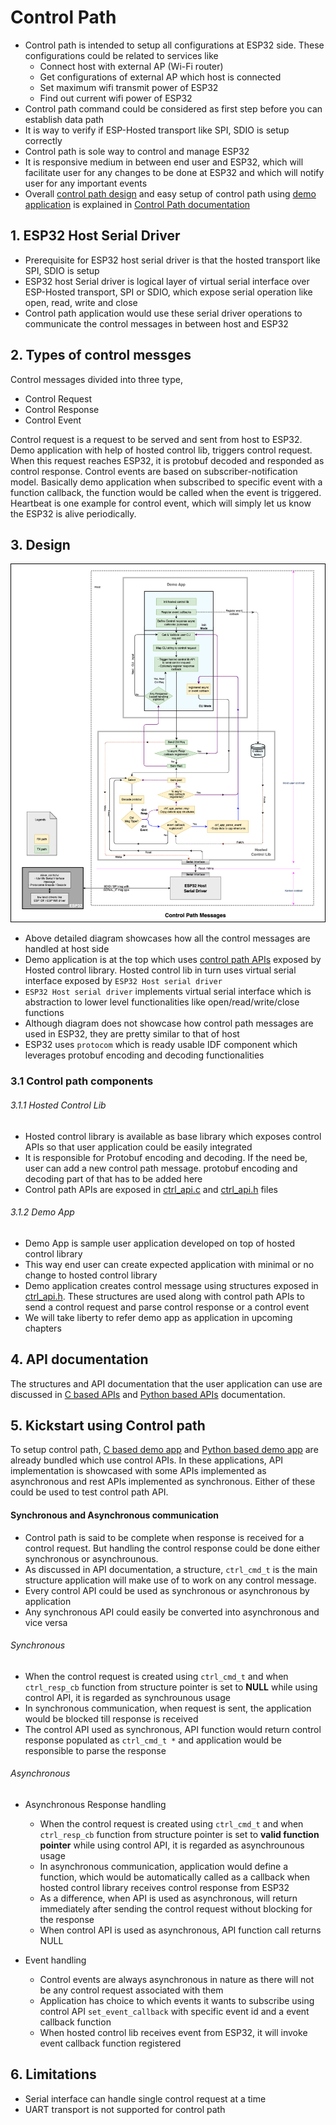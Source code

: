 # Control Path
* Control path is intended to setup all configurations at ESP32 side. These configurations could be related to services like
  - Connect host with external AP (Wi-Fi router)
  - Get configurations of external AP which host is connected
  - Set maximum wifi transmit power of ESP32
  - Find out current wifi power of ESP32
* Control path command could be considered as first step before you can establish data path
* It is way to verify if ESP-Hosted transport like SPI, SDIO is setup correctly
* Control path is sole way to control and manage ESP32
* It is responsive medium in between end user and ESP32, which will facilitate user for any changes to be done at ESP32 and which will notify user for any important events
* Overall [control path design](../common/contrl_path.md#2-design) and easy setup of control path using [demo application](../common/contrl_path.md#4-kickstart-using-control-path) is explained in [Control Path documentation](../common/contrl_path.md)


## 1. ESP32 Host Serial Driver
* Prerequisite for ESP32 host serial driver is that the hosted transport like SPI, SDIO is setup
* ESP32 host Serial driver is logical layer of virtual serial interface over ESP-Hosted transport, SPI or SDIO, which expose serial operation like open, read, write and close
* Control path application would use these serial driver operations to communicate the control messages in between host and ESP32

## 2. Types of control messges
Control messages divided into three type,
- Control Request
- Control Response
- Control Event

Control request is a request to be served and sent from host to ESP32. Demo application with help of hosted control lib, triggers control request. When this request reaches ESP32, it is protobuf decoded and responded as control response. Control events are based on subscriber-notification model. Basically demo application when subscribed to specific event with a function callback, the function would be called when the event is triggered. Heartbeat is one example for control event, which will simply let us know the ESP32 is alive periodically.

## 3. Design

![ESP-Hosted Control Path Design](./contrl_path.png)

* Above detailed diagram showcases how all the control messages are handled at host side
* Demo application is at the top which uses [control path APIs](c_api.md) exposed by Hosted control library. Hosted control lib in turn uses virtual serial interface exposed by `ESP32 Host serial driver`
* `ESP32 Host serial driver` implements virtual serial interface which is abstraction to lower level functionalities like open/read/write/close functions 
* Although diagram does not showcase how control path messages are used in ESP32, they are pretty similar to that of host
* ESP32 uses `protocom` which is ready usable IDF component which leverages protobuf encoding and decoding functionalities

### 3.1 Control path components
###### 3.1.1 Hosted Control Lib
- Hosted control library is available as base library which exposes control APIs so that user application could be easily integrated
- It is responsible for Protobuf encoding and decoding. If the need be, user can add a new control path message. protobuf encoding and decoding part of that has to be added here
- Control path APIs are exposed in [ctrl_api.c](../../host/control_lib/src/src/ctrl_api.c) and [ctrl_api.h](../../host/control_lib/include/ctrl_api.h) files
###### 3.1.2 Demo App
- Demo App is sample user application developed on top of hosted control library
- This way end user can create expected application with minimal or no change to hosted control library
- Demo application creates control message using structures exposed in [ctrl_api.h](../../host/control_lib/include/ctrl_api.h). These structures are used along with control path APIs to send a control request and parse control response or a control event
- We will take liberty to refer demo app as application in upcoming chapters

## 4. API documentation
The structures and API documentation that the user application can use are discussed in [C based APIs](c_api.md) and [Python based APIs](python_api.md) documentation.

## 5. Kickstart using Control path
To setup control path, [C based demo app](c_demo.md) and [Python based demo app](python_demo.md) are already bundled which use control APIs. In these applications, API implementation is showcased with some APIs implemented as asynchronous and rest APIs implemented as synchronous. Either of these could be used to test control path API.
#### Synchronous and Asynchronous communication
* Control path is said to be complete when response is received for a control request. But handling the control response could be done either synchronous or asynchrounous.
* As discussed in API documentation, a structure, `ctrl_cmd_t` is the main structure application will make use of to work on any control message.
* Every control API could be used as synchronous or asynchronous by application
* Any synchronous API could easily be converted into asynchronous and vice versa
###### Synchronous
- When the control request is created using `ctrl_cmd_t` and when `ctrl_resp_cb` function from structure pointer is set to **NULL** while using control API, it is regarded as synchrounous usage
- In synchronous communication, when request is sent, the application would be blocked till response is received
- The control API used as synchronous, API function would return control response populated as `ctrl_cmd_t *` and application would be responsible to parse the response
###### Asynchronous
- Asynchronous Response handling
  - When the control request is created using `ctrl_cmd_t` and when `ctrl_resp_cb` function from structure pointer is set to **valid function pointer** while using control API, it is regarded as asynchrounous usage
  - In asynchronous communication, application would define a function, which would be automatically called as a callback when hosted control library receives control response from ESP32
  - As a difference, when API is used as asynchronous, will return immediately after sending the control request without blocking for the response
  - When control API is used as asynchronous, API function call returns NULL

- Event handling
  - Control events are always asynchronous in nature as there will not be any control request associated with them
  - Application has choice to which events it wants to subscribe using control API `set_event_callback` with specific event id and a event callback function
  - When hosted control lib receives event from ESP32, it will invoke event callback function registered
## 6. Limitations
* Serial interface can handle single control request at a time
* UART transport is not supported for control path


